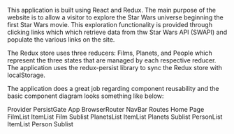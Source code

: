 This application is built using React and Redux. The main purpose of the website is to allow a visitor to explore the Star Wars universe beginning the first Star Wars movie. This exploration functionality is provided through clicking links which which retrieve data from thw Star Wars API (SWAPI) and populate the various links on the site.

The Redux store uses three reducers: Films, Planets, and People which represent the three states that are managed by each respective reducer. The application uses the redux-persist library to sync the Redux store with localStorage.

The application does a great job regarding component reusability and the basic component diagram looks something like below:

Provider
    PersistGate
        App
            BrowserRouter
                NavBar
                Routes
                    Home Page
                    FilmList
                        ItemList
                    Film
                        Sublist
                    PlanetsList
                        ItemList
                    Planets
                        Sublist
                    PersonList
                        ItemList
                    Person
                        Sublist